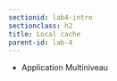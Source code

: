 ```yaml
---
sectionid: lab4-intro
sectionclass: h2
title: Local cache
parent-id: lab-4
---
```



- Application Multiniveau
